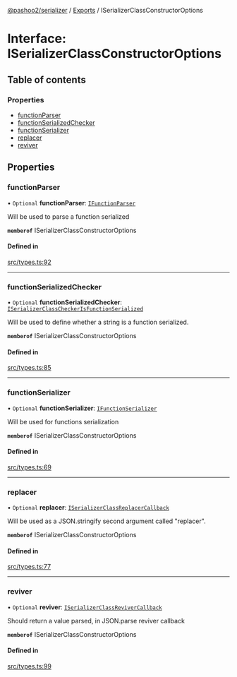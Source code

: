 [@pashoo2/serializer](../README.md) / [Exports](../modules.md) / ISerializerClassConstructorOptions

# Interface: ISerializerClassConstructorOptions

## Table of contents

### Properties

- [functionParser](iserializerclassconstructoroptions.md#functionparser)
- [functionSerializedChecker](iserializerclassconstructoroptions.md#functionserializedchecker)
- [functionSerializer](iserializerclassconstructoroptions.md#functionserializer)
- [replacer](iserializerclassconstructoroptions.md#replacer)
- [reviver](iserializerclassconstructoroptions.md#reviver)

## Properties

### functionParser

• `Optional` **functionParser**: [`IFunctionParser`](ifunctionparser.md)

Will be used to parse a function serialized

**`memberof`** ISerializerClassConstructorOptions

#### Defined in

[src/types.ts:92](https://github.com/pashoo2/serializer/blob/01e8d50/src/types.ts#L92)

___

### functionSerializedChecker

• `Optional` **functionSerializedChecker**: [`ISerializerClassCheckerIsFunctionSerialized`](iserializerclasscheckerisfunctionserialized.md)

Will be used to define whether a string is a function
serialized.

**`memberof`** ISerializerClassConstructorOptions

#### Defined in

[src/types.ts:85](https://github.com/pashoo2/serializer/blob/01e8d50/src/types.ts#L85)

___

### functionSerializer

• `Optional` **functionSerializer**: [`IFunctionSerializer`](ifunctionserializer.md)

Will be used for functions serialization

**`memberof`** ISerializerClassConstructorOptions

#### Defined in

[src/types.ts:69](https://github.com/pashoo2/serializer/blob/01e8d50/src/types.ts#L69)

___

### replacer

• `Optional` **replacer**: [`ISerializerClassReplacerCallback`](iserializerclassreplacercallback.md)

Will be used as a JSON.stringify second argument
called "replacer".

**`memberof`** ISerializerClassConstructorOptions

#### Defined in

[src/types.ts:77](https://github.com/pashoo2/serializer/blob/01e8d50/src/types.ts#L77)

___

### reviver

• `Optional` **reviver**: [`ISerializerClassReviverCallback`](iserializerclassrevivercallback.md)

Should return a value parsed, in JSON.parse reviver callback

**`memberof`** ISerializerClassConstructorOptions

#### Defined in

[src/types.ts:99](https://github.com/pashoo2/serializer/blob/01e8d50/src/types.ts#L99)
